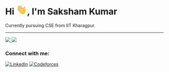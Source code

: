 <h1>Hi <img src="https://raw.githubusercontent.com/ABSphreak/ABSphreak/master/gifs/Hi.gif" height="33px">, I'm Saksham Kumar</h2>
<p>Currently pursuing CSE from IIT Kharagpur.</p>

<hr>

<a href="https://github.com/saksham-kumar-14" >
  <img height="240" src="https://github-readme-stats.vercel.app/api?username=saksham-kumar-14&show_icons=true&theme=gruvbox" />
</a>
<a href="https://github.com/saksham-kumar-14">
  <img width="330" src="https://github-readme-stats.vercel.app/api/top-langs/?username=saksham-kumar-14&layout=compact&langs_count=10" />
</a>

<br>

<h3 align="left">Connect with me:</h3>
<a href="https://www.linkedin.com/in/saksham-kumar-683930224/" target="_blank"><img src="https://img.shields.io/badge/LinkedIn-%230077B5.svg?&style=flat-square&logo=linkedin&logoColor=white" alt="LinkedIn"></a>
<a href="https://www.codeforces.com/profile/ars3nl" target="_blank"><img src="https://img.shields.io/badge/Codeforces-8A2BE2" alt="Codeforces"></a>
</p>
